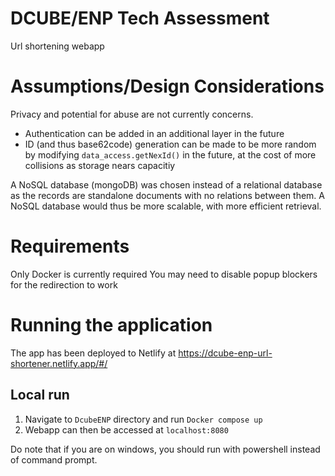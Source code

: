 # DCUBE/ENP Tech Assessment
Url shortening webapp

# Assumptions/Design Considerations
Privacy and potential for abuse are not currently concerns.
- Authentication can be added in an additional layer in the future
- ID (and thus base62code) generation can be made to be more random by modifying `data_access.getNexId()` in the future, at the cost of more collisions as storage nears capacitiy

A NoSQL database (mongoDB) was chosen instead of a relational database as the records are standalone documents with no relations between them.
A NoSQL database would thus be more scalable, with more efficient retrieval.
# Requirements
Only Docker is currently required
You may need to disable popup blockers for the redirection to work

# Running the application
The app has been deployed to Netlify at https://dcube-enp-url-shortener.netlify.app/#/ 

## Local run
1. Navigate to `DcubeENP` directory and run `Docker compose up`
2. Webapp can then be accessed at `localhost:8080`

Do note that if you are on windows, you should run with powershell instead of command prompt.
